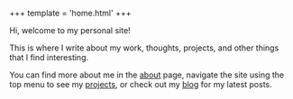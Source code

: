 +++
template = 'home.html'
+++

 Hi, welcome to my personal site!

This is where I write about my work, thoughts, projects, and other things that I find interesting.

You can find more about me in the [about](/about) page, navigate the site using the top menu to see my [projects](/projects), or check out my [blog](/blog) for my latest posts.
